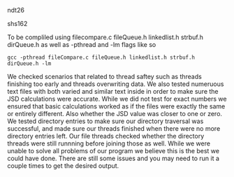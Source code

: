 ndt26

shs162

To be compliled using filecompare.c fileQueue.h linkedlist.h strbuf.h dirQueue.h 
    as well as -pthread and -lm flags like so

    gcc -pthread fileCompare.c fileQueue.h linkedlist.h strbuf.h dirQueue.h -lm

We checked scenarios that related to thread saftey such as threads finishing too early and
threads overwriting data. We also tested numeruous text files with both varied and similar text inside
in order to make sure the JSD calculations were accurate. While we did not test for exact numbers we 
ensured that basic calculations worked as if the files were exactly the same or entirely different. 
Also whether the JSD value was closer to one or zero. We tested directory entries to make sure 
our directory traversal was successful, and made sure our threads finished when there were no 
more directory entries left. Our file threads checked whether the directory threads were still
runnning before joining those as well. While we were unable to solve all problems of our program
we believe this is the best we could have done. There are still some issues and you may need to run it
a couple times to get the desired output.